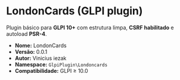 # LondonCards (GLPI plugin)

Plugin básico para **GLPI 10+** com estrutura limpa, **CSRF habilitado** e autoload **PSR-4**.

- **Nome:** LondonCards  
- **Versão:** 0.0.1  
- **Autor:** Vinicius iezak  
- **Namespace:** `GlpiPlugin\Londoncards`  
- **Compatibilidade:** GLPI ≥ 10.0  


